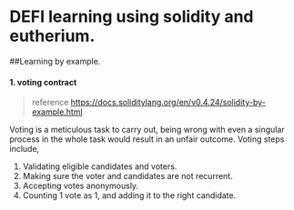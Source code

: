 # DEFI learning using solidity and eutherium.
##Learning by example.
#### 1. voting contract
> reference https://docs.soliditylang.org/en/v0.4.24/solidity-by-example.html

Voting is a meticulous task to carry out, being wrong with even a singular process in the whole task would result in an unfair outcome. Voting steps include,
1. Validating eligible candidates and voters.
2. Making sure the voter and candidates are not recurrent.
3. Accepting votes anonymously.
4. Counting 1 vote as 1, and adding it to the right candidate.



